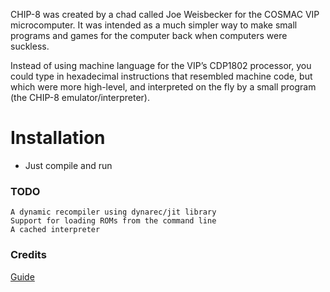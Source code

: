  CHIP-8 was created by a chad called Joe Weisbecker for the COSMAC VIP microcomputer. It was intended as a much simpler way to make small programs and games for the computer back when computers were suckless. 

Instead of using machine language for the VIP’s CDP1802 processor, you could type in hexadecimal instructions that resembled machine code, but which were more high-level, and interpreted on the fly by a small program (the CHIP-8 emulator/interpreter).

# Installation
- Just compile and run

### TODO

    A dynamic recompiler using dynarec/jit library
    Support for loading ROMs from the command line
    A cached interpreter

### Credits

[Guide](https://multigesture.net/articles/how-to-write-an-emulator-chip-8-interpreter/)




